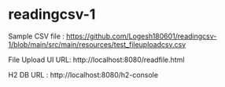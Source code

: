# readingcsv-1

Sample CSV file : https://github.com/Logesh180601/readingcsv-1/blob/main/src/main/resources/test_fileuploadcsv.csv

File Upload UI URL: http://localhost:8080/readfile.html

H2 DB URL : http://localhost:8080/h2-console
